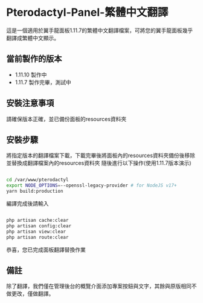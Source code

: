 # Pterodactyl-Panel-繁體中文翻譯
這是一個適用於翼手龍面板1.11.7的繁體中文翻譯檔案，可將您的翼手龍面板幾乎翻譯成繁體中文顯示。

## 當前製作的版本
- 1.11.10 製作中
- 1.11.7 製作完畢，測試中

## 安裝注意事項
請確保版本正確，並已備份面板的resources資料夾

## 安裝步驟
將指定版本的翻譯檔案下載，下載完畢後將面板內的resources資料夾備份後移除並替換成翻譯檔案內的resources資料夾
隨後進行以下操作(使用1.11.7版本演示)
```bash

cd /var/www/pterodactyl
export NODE_OPTIONS=--openssl-legacy-provider # for NodeJS v17+
yarn build:production

```

編譯完成後請輸入
```bash

php artisan cache:clear
php artisan config:clear
php artisan view:clear
php artisan route:clear

```
恭喜，您已完成面板翻譯替換作業

## 備註
除了翻譯，我們僅在管理後台的概覽介面添加專案按鈕與文字，其餘與原版相同不做更改，僅做翻譯。
